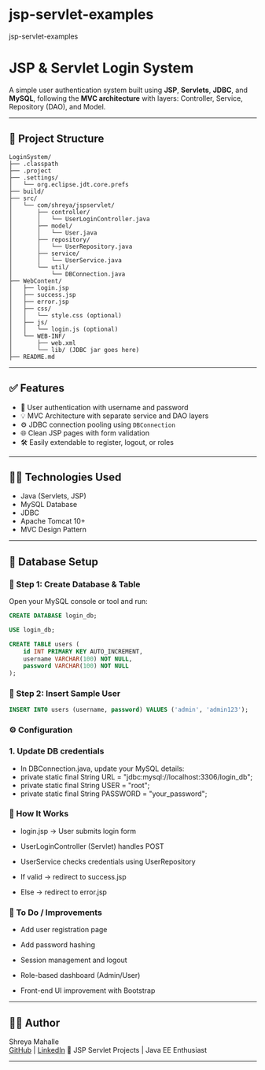 # jsp-servlet-examples
jsp-servlet-examples 

# JSP & Servlet Login System

A simple user authentication system built using **JSP**, **Servlets**, **JDBC**, and **MySQL**, following the **MVC architecture** with layers: Controller, Service, Repository (DAO), and Model.

---

## 📁 Project Structure
```
LoginSystem/
├── .classpath
├── .project
├── .settings/
│   └── org.eclipse.jdt.core.prefs
├── build/
├── src/
│   └── com/shreya/jspservlet/
│       ├── controller/
│       │   └── UserLoginController.java
│       ├── model/
│       │   └── User.java
│       ├── repository/
│       │   └── UserRepository.java
│       ├── service/
│       │   └── UserService.java
│       └── util/
│           └── DBConnection.java
├── WebContent/
│   ├── login.jsp
│   ├── success.jsp
│   ├── error.jsp
│   ├── css/
│   │   └── style.css (optional)
│   ├── js/
│   │   └── login.js (optional)
│   └── WEB-INF/
│       ├── web.xml
│       └── lib/ (JDBC jar goes here)
├── README.md
```
---

## ✅ Features

- 🔐 User authentication with username and password
- 💡 MVC Architecture with separate service and DAO layers
- ⚙️ JDBC connection pooling using `DBConnection`
- 🌐 Clean JSP pages with form validation
- 🛠️ Easily extendable to register, logout, or roles

---

## 🧑‍💻 Technologies Used

- Java (Servlets, JSP)
- MySQL Database
- JDBC
- Apache Tomcat 10+
- MVC Design Pattern

---

## 🧾 Database Setup

### 📌 Step 1: Create Database & Table

Open your MySQL console or tool and run:

```sql
CREATE DATABASE login_db;

USE login_db;

CREATE TABLE users (
    id INT PRIMARY KEY AUTO_INCREMENT,
    username VARCHAR(100) NOT NULL,
    password VARCHAR(100) NOT NULL
);
```
### 📌 Step 2: Insert Sample User
```sql
INSERT INTO users (username, password) VALUES ('admin', 'admin123');

```
### ⚙️ Configuration
### 1. Update DB credentials
   
- In DBConnection.java, update your MySQL details:
- private static final String URL = "jdbc:mysql://localhost:3306/login_db";
- private static final String USER = "root";
- private static final String PASSWORD = "your_password";

### 🧪 How It Works
- login.jsp → User submits login form

- UserLoginController (Servlet) handles POST

- UserService checks credentials using UserRepository

- If valid → redirect to success.jsp

- Else → redirect to error.jsp

### 📌 To Do / Improvements
- Add user registration page

- Add password hashing

- Session management and logout

- Role-based dashboard (Admin/User)

- Front-end UI improvement with Bootstrap


---

## 👨‍💻 Author

Shreya Mahalle  
[GitHub](https://github.com/shreyamahalle) | [LinkedIn](https://linkedin.com/in/shreyamahalle)
🔗 JSP Servlet Projects | Java EE Enthusiast

---



